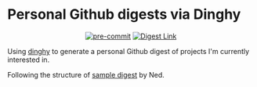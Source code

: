 # Personal Github digests via Dinghy

<p align="center">
<a href="https://github.com/pre-commit/pre-commit"><img alt="pre-commit" src="https://img.shields.io/badge/pre--commit-enabled-brightgreen?logo=pre-commit&logoColor=white" style="max-width:100%;"></a>
<a href="https://thatlittleboy.github.io/github-digest/"><img alt="Digest Link" src="https://github.com/thatlittleboy/github-digest/actions/workflows/daily_digest.yml/badge.svg"></a>
<!-- <a href="https://github.com/thatlittleboy/github-digest/actions"><img alt="Actions Status" src="https://github.com/thatlittleboy/github-digest/actions/workflows/tests.yml/badge.svg"></a> -->
</p>

Using [dinghy](https://github.com/nedbat/dinghy) to generate a personal Github digest of projects I'm currently interested in.

Following the structure of [sample digest](https://github.com/nedbat/dinghy_sample) by Ned.
